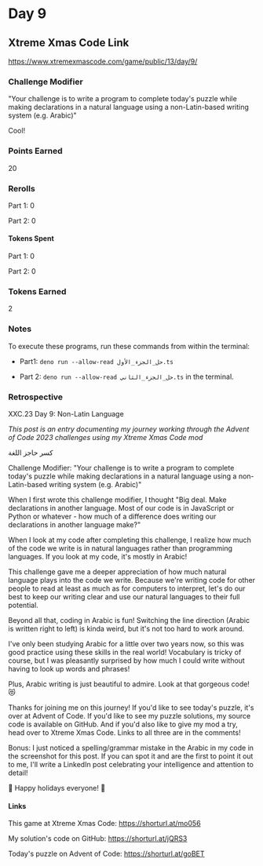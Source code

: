 # Day 9

## Xtreme Xmas Code Link

https://www.xtremexmascode.com/game/public/13/day/9/

### Challenge Modifier

"Your challenge is to write a program to complete today's puzzle while making declarations in a natural language using a non-Latin-based writing system (e.g. Arabic)"

Cool!

### Points Earned

20

### Rerolls

Part 1: 0

Part 2: 0

#### Tokens Spent

Part 1: 0

Part 2: 0

### Tokens Earned

2

### Notes

To execute these programs, run these commands from within the terminal:

- Part1: `deno run --allow-read حل_الجزء_الأول.ts`

- Part 2: `deno run --allow-read حل_الجزء_الثاني.ts` in the terminal.

### Retrospective

XXC.23 Day 9: Non-Latin Language

_This post is an entry documenting my journey working through the Advent of Code 2023 challenges using my Xtreme Xmas Code mod_

كسر حاجز اللغة

Challenge Modifier: "Your challenge is to write a program to complete today's puzzle while making declarations in a natural language using a non-Latin-based writing system (e.g. Arabic)"

When I first wrote this challenge modifier, I thought "Big deal. Make declarations in another language. Most of our code is in JavaScript or Python or whatever - how much of a difference does writing our declarations in another language make?"

When I look at my code after completing this challenge, I realize how much of the code we write is in natural languages rather than programming languages. If you look at my code, it's mostly in Arabic!

This challenge gave me a deeper appreciation of how much natural language plays into the code we write. Because we're writing code for other people to read at least as much as for computers to interpret, let's do our best to keep our writing clear and use our natural languages to their full potential.

Beyond all that, coding in Arabic is fun! Switching the line direction (Arabic is written right to left) is kinda weird, but it's not too hard to work around.

I've only been studying Arabic for a little over two years now, so this was good practice using these skills in the real world! Vocabulary is tricky of course, but I was pleasantly surprised by how much I could write without having to look up words and phrases!

Plus, Arabic writing is just beautiful to admire. Look at that gorgeous code! 😻

Thanks for joining me on this journey! If you'd like to see today's puzzle, it's over at Advent of Code. If you'd like to see my puzzle solutions, my source code is available on GitHub. And if you'd also like to give my mod a try, head over to Xtreme Xmas Code. Links to all three are in the comments!

Bonus: I just noticed a spelling/grammar mistake in the Arabic in my code in the screenshot for this post. If you can spot it and are the first to point it out to me, I'll write a LinkedIn post celebrating your intelligence and attention to detail!

🎄 Happy holidays everyone! 🎄

#### Links

This game at Xtreme Xmas Code: https://shorturl.at/mo056

My solution's code on GitHub: https://shorturl.at/jQRS3

Today's puzzle on Advent of Code: https://shorturl.at/goBET